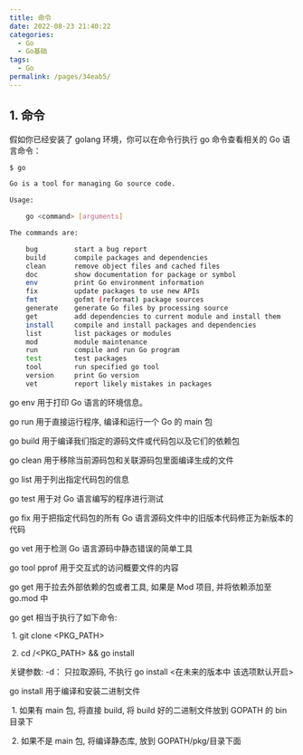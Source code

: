 ```yaml
---
title: 命令
date: 2022-08-23 21:40:22
categories:
  - Go
  - Go基础
tags:
  - Go
permalink: /pages/34eab5/
---
```


## 1. 命令

假如你已经安装了 golang 环境，你可以在命令行执行 go 命令查看相关的 Go 语言命令：

```bash
$ go

Go is a tool for managing Go source code.

Usage:

	go <command> [arguments]

The commands are:

	bug         start a bug report
	build       compile packages and dependencies
	clean       remove object files and cached files
	doc         show documentation for package or symbol
	env         print Go environment information
	fix         update packages to use new APIs
	fmt         gofmt (reformat) package sources
	generate    generate Go files by processing source
	get         add dependencies to current module and install them
	install     compile and install packages and dependencies
	list        list packages or modules
	mod         module maintenance
	run         compile and run Go program
	test        test packages
	tool        run specified go tool
	version     print Go version
	vet         report likely mistakes in packages
```

go env 用于打印 Go 语言的环境信息。

go run 用于直接运行程序, 编译和运行一个 Go 的 main 包

go build 用于编译我们指定的源码文件或代码包以及它们的依赖包

go clean 用于移除当前源码包和关联源码包里面编译生成的文件

go list 用于列出指定代码包的信息

go test 用于对 Go 语言编写的程序进行测试

go fix 用于把指定代码包的所有 Go 语言源码文件中的旧版本代码修正为新版本的代码

go vet 用于检测 Go 语言源码中静态错误的简单工具

go tool pprof 用于交互式的访问概要文件的内容

go get 用于拉去外部依赖的包或者工具, 如果是 Mod 项目, 并将依赖添加至 go.mod 中

go get 相当于执行了如下命令:

​ 1. git clone <PKG_PATH>

​ 2. cd /<PKG_PATH> && go install

关键参数: -d： 只拉取源码, 不执行 go install <在未来的版本中 该选项默认开启>

go install 用于编译和安装二进制文件

​ 1. 如果有 main 包, 将直接 build, 将 build 好的二进制文件放到 GOPATH 的 bin 目录下

​ 2. 如果不是 main 包, 将编译静态库, 放到 GOPATH/pkg/目录下面
